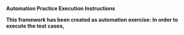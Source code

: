 <b>Automation Practice Execution Instructions<b>

This framework has been created as automation exercise:
In order to execute the test cases,
